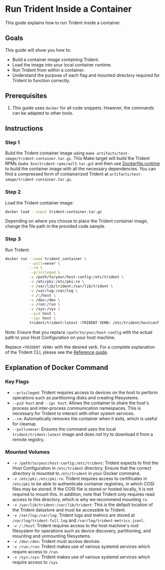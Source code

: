 
# Run Trident Inside a Container

This guide explains how to run Trident inside a container.

## Goals

This guide will show you how to:

- Build a container image containing Trident.
- Load the image into your local container runtime.
- Run Trident from within a container.
- Understand the purpose of each flag and mounted directory required for Trident
  to function correctly.

## Prerequisites

1. This guide uses `docker` for all code snippets. However, the commands can be
   adapted to other tools.

## Instructions

### Step 1

Build the Trident container image using `make
artifacts/test-image/trident-container.tar.gz`. This Make target will build the
Trident RPMs (`make bin/trident-rpms/azl3.tar.gz`) and then use
[Dockerfile.runtime](../Dockerfile.runtime) to build the container image with
all the necessary dependencies. You can find a compressed form of containerized
Trident at `artifacts/test-image/trident-container.tar.gz`.

### Step 2

Load the Trident container image:

```bash
docker load --input trident-container.tar.gz
```

Depending on where you choose to place the Trident container image, change the
file path in the provided code sample.

### Step 3

Run Trident:

```bash
docker run --name trident_container \
           --pull=never \
           --rm \
           --privileged \
           -v /path/to/your/host-config:/etc/trident \
           -v /etc/pki:/etc/pki:ro \
           -v /var/lib/trident:/var/lib/trident \
           -v /var/log:/var/log \
           -v /:/host \
           -v /dev:/dev \
           -v /run:/run \
           -v /sys:/sys \
           --pid host \
           --ipc host \
           trident/trident:latest <TRIDENT VERB> /etc/trident/hostconf.yaml --verbosity TRACE
```

Note: Ensure that you replace `/path/to/your/host-config` with the actual path
to your Host Configuration on your host machine.

Replace `<TRIDENT VERB>` with the desired verb. For a complete explanation of
the Trident CLI, please see the [Reference guide](../Reference/Trident-CLI.md).

## Explanation of Docker Command

### Key Flags

- `--privileged`: Trident requires access to devices on the host to perform
  operations such as partitioning disks and creating filesystems.
- `--pid host` and `--ipc host`: Allows the container to share the host's
  process and inter-process communication namespaces. This is necessary for
  Trident to interact with other system services.
- `--rm`: Automatically removes the container when it exits, which is useful for
  cleanup.
- `--pull=never`: Ensures the command uses the local `trident/trident:latest`
  image and does not try to download it from a remote registry.

### Mounted Volumes

- `-v /path/to/your/host-config:/etc/trident`: Trident expects to find the Host
Configuration in `/etc/trident` directory. Ensure that the correct directory is
mounted to `/etc/trident` in your Docker command.
- `-v /etc/pki:/etc/pki:ro`: Trident requires access to certificates in
`/etc/pki` to be able to authenticate container registries, in which COSI files
may be stored. If the COSI file is stored or hosted locally, it is not required
to mount this. In addition, note that Trident only requires read access to this
directory, which is why we recommend mounting `ro`.
- `-v /var/lib/trident:/var/lib/trident`: This is the default location of the
Trident datastore and must be accessible to Trident.
- `-v /var/log:/var/log`: Trident logs and metrics are stored at
`/var/log/trident-full.log` and `/var/log/trident-metrics.jsonl`.
- `-v /:/host`: Trident requires access to the host machine's root filesystem
for operations such as device discovery, partitioning, and mounting and
unmounting filesystems.
- `-v /dev:/dev`: Trident must access devices.
- `-v /run:/run`: Trident makes use of various systemd services which require
access to `/run`.
- `-v /sys:/sys`: Trident makes use of various systemd services which require
access to `/sys`.

